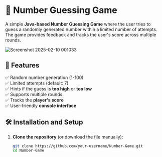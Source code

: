 # 🎯 Number Guessing Game

A simple **Java-based Number Guessing Game** where the user tries to guess a randomly generated number within a limited number of attempts. The game provides feedback and tracks the user's score across multiple rounds.

![Screenshot 2025-02-10 001033](https://github.com/user-attachments/assets/b2124905-4dff-4c38-bbff-8cc181fb0faf)


## 🚀 Features
✅ Random number generation (1-100)  
✅ Limited attempts (default: 7)  
✅ Hints if the guess is **too high** or **too low**  
✅ Supports multiple rounds  
✅ Tracks the **player's score**  
✅ User-friendly **console interface**  

## 🛠 Installation and Setup
1. **Clone the repository** (or download the file manually):
   ```sh
   git clone https://github.com/your-username/Number-Game.git
   cd Number-Game
